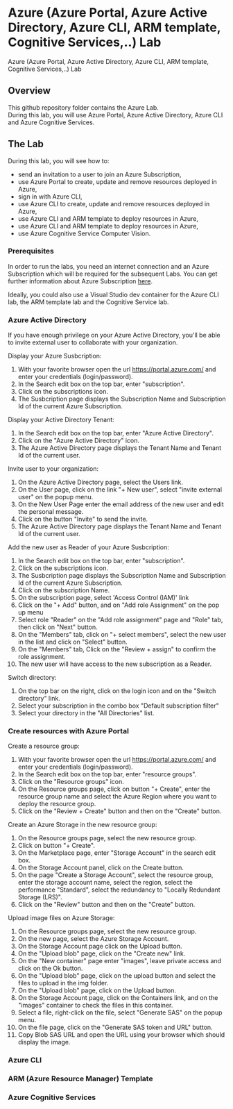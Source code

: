 # Azure (Azure Portal, Azure Active Directory, Azure CLI, ARM template, Cognitive Services,..) Lab

Azure (Azure Portal, Azure Active Directory, Azure CLI, ARM template, Cognitive Services,..) Lab

## Overview

This github repository folder contains the Azure Lab.  
During this lab, you will use Azure Portal, Azure Active Directory, Azure CLI and Azure Cognitive Services.

## The Lab

During this lab, you will see how to:
- send an invitation to a user to join an Azure Subscription,
- use Azure Portal to create, update and remove resources deployed in Azure,
- sign in with Azure CLI,
- use Azure CLI to create, update and remove resources deployed in Azure,
- use Azure CLI and ARM template to deploy resources in Azure,
- use Azure CLI and ARM template to deploy resources in Azure,
- use Azure Cognitive Service Computer Vision.

### Prerequisites

In order to run the labs, you need an internet connection and an Azure Subscription which will be required for the subsequent Labs. You can get further information about Azure Subscription [here](https://azure.microsoft.com/en-us/free).

Ideally, you could also use a Visual Studio dev container for the Azure CLI lab, the ARM template lab and the Cognitive Service lab.

### Azure Active Directory

If you have enough privilege on your Azure Active Directory, you'll be able to invite external user to collaborate with your organization.

Display your Azure Susbcription:

1. With your favorite browser open the url  https://portal.azure.com/ and enter your credentials (login/password).
2. In the Search edit box on the top bar, enter "subscription".
3. Click on the subscriptions icon.
4. The Susbcription page displays the Subscription Name and Subscription Id of the current Azure Subscription.

Display your Active Directory Tenant:

1. In the Search edit box on the top bar, enter "Azure Active Directory".
2. Click on the "Azure Active Directory" icon.
3. The Azure Active Directory page displays the Tenant Name and Tenant Id of the current user.

Invite user to your organization:

1. On the Azure Active Directory page, select the Users link.
2. On the User page, click on the link "+ New user", select "invite external user" on the popup menu.
3. On the New User Page enter the email address of the new user and edit the personal message.
4. Click on the button "Invite" to send the invite.
5. The Azure Active Directory page displays the Tenant Name and Tenant Id of the current user.

Add the new user as Reader of your Azure Susbcription:

1. In the Search edit box on the top bar, enter "subscription".
2. Click on the subscriptions icon.
3. The Susbcription page displays the Subscription Name and Subscription Id of the current Azure Subscription.
4. Click on the subscription Name.
5. On the subscription page, select 'Access Control (IAM)' link
6. Click on the "+ Add" button, and on "Add role Assignment" on the pop up menu
7. Select role "Reader" on the "Add role assignment" page and "Role" tab, then click on "Next" button.
8. On the "Members" tab, click on "+ select members", select the new user in the list and click on "Select" button. 
9. On the "Members" tab, Click on the "Review + assign" to confirm the role assignment.
10. The new user will have access to the new subscription as a Reader.

Switch directory:

1. On the top bar on the right, click on the login icon and on the "Switch directory" link.
2. Select your subscription in the combo box "Default subscription filter"
3. Select your directory in the "All Directories" list.

### Create resources with Azure Portal

Create a resource group:

1. With your favorite browser open the url  https://portal.azure.com/ and enter your credentials (login/password).
2. In the Search edit box on the top bar, enter "resource groups".
3. Click on the "Resource groups" icon.
4. On the Resource groups page, click on button "+ Create", enter the resource group name and  select the Azure Region where you want to deploy the resource group.
5. Click on the "Review + Create" button and then on the "Create" button.

Create an Azure Storage in the new resource group:

1. On the Resource groups page, select the new resource group.
2. Click on button "+ Create".
3. On the Marketplace page, enter "Storage Account" in the search edit box.
4. On the Storage Account panel, click on the Create button.
5. On the page "Create a Storage Account", select the resource group, enter the storage account name, select the region, select the performance "Standard", select the redundancy to "Locally Redundant Storage (LRS)".
6. Click on the "Review" button and then on the "Create" button.


Upload image files on Azure Storage:

1. On the Resource groups page, select the new resource group.
2. On the new page, select the Azure Storage Account.
3. On the Storage Account page click on the Upload button. 
4. On the "Upload blob" page, click on the "Create new" link.
5. On the "New container" page enter "images", leave private access and click on the Ok button.
6. On the "Upload blob" page,  click on the upload button and select the files to upload in the img folder.
7. On the "Upload blob" page, click on the Upload  button.
8. On the Storage Account page, click on the Containers link, and on the "images" container to check the files in this container. 
9. Select a file, right-click on the file, select "Generate SAS" on the popup menu.
10. On the file page, click on the "Generate SAS token and URL" button.
11. Copy Blob SAS URL and open the URL using your browser which should display the image.


### Azure CLI

### ARM (Azure Resource Manager) Template

### Azure Cognitive Services

